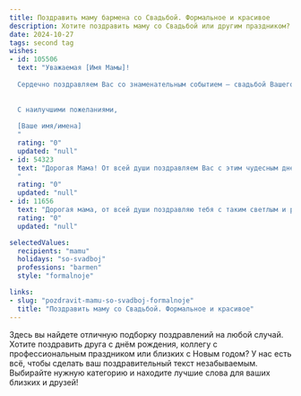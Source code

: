 ```yaml
---
title: Поздравить маму бармена со Свадьбой. Формальное и красивое
description: Хотите поздравить маму со Свадьбой или другим праздником? Наш ИИ создаст незабываемое поздравление, а вы обязательно выделитесь среди других.  
date: 2024-10-27
tags: second tag
wishes:
- id: 105506
  text: "Уважаемая [Имя Мамы]!
  
  Сердечно поздравляем Вас со знаменательным событием – свадьбой Вашего [сына/дочери]!  Пусть этот день станет началом долгой и счастливой семейной жизни, наполненной любовью, взаимопониманием и радостью. Желаем молодоженам крепкого здоровья, благополучия и всего самого наилучшего на их жизненном пути.  Пусть профессиональный путь бармена приносит Вам не только доход, но и удовлетворение, а семейная жизнь будет источником вдохновения и позитивных эмоций.
  
  
  С наилучшими пожеланиями,
  
  [Ваше имя/имена]
  "
  rating: "0"
  updated: "null"
- id: 54323
  text: "Дорогая Мама! От всей души поздравляем Вас с этим чудесным днем! Пусть Ваша новая жизнь, наполненная любовью и счастьем, станет еще ярче благодаря профессии бармена, которая, несомненно, принесет Вам массу положительных эмоций и новых знакомств. Желаем Вам благополучия, успехов и процветания!
  "
  rating: "0"
  updated: "null"
- id: 11656
  text: "Дорогая мама, от всей души поздравляю тебя с таким светлым и радостным днем, как твоя свадьба! Твоя профессия бармена, полностью отдающегося своему делу, всегда вдохновляла и восхищала. Сегодня ты в центре внимания, и ты заслуженно наслаждаешься моментом. Пусть этот союз будет крепким и счастливым, как самые дорогие для нас напитки, которые ты так умело готовишь. Желаю вам много лет любви, взаимопонимания и счастливых моментов, которые будут перемешаны с теплом и заботой друг к другу. С любовью, твой ребенок."
  rating: "0"
  updated: "null"

selectedValues:
  recipients: "mamu"
  holidays: "so-svadboj"
  professions: "barmen"
  style: "formalnoje"

links:
- slug: "pozdravit-mamu-so-svadboj-formalnoje"
  title: "Поздравить маму со Свадьбой. Формальное и красивое"
---
```


Здесь вы найдете отличную подборку поздравлений на любой случай.
Хотите поздравить друга с днём рождения, коллегу с профессиональным праздником или близких с Новым годом? У нас есть всё, чтобы сделать ваш поздравительный текст незабываемым. Выбирайте нужную категорию и находите лучшие слова для ваших близких и друзей!
